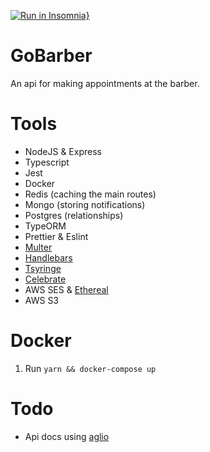 [![Run in Insomnia}](https://insomnia.rest/images/run.svg)](https://insomnia.rest/run/?label=GoBarber&uri=https%3A%2F%2Fraw.githubusercontent.com%2Fcacpmw%2Fapi-go-barber%2Fmaster%2FInsomnia_2020-12-20.json)

# GoBarber
An api for making appointments at the barber.

# Tools

* NodeJS & Express
* Typescript
* Jest
* Docker
* Redis (caching the main routes)
* Mongo (storing notifications)
* Postgres (relationships)
* TypeORM
* Prettier & Eslint
* [Multer](https://github.com/expressjs/multer)
* [Handlebars](https://github.com/handlebars-lang/handlebars.js)
* [Tsyringe](https://github.com/microsoft/tsyringe)
* [Celebrate](https://github.com/arb/celebrate)
* AWS SES & [Ethereal](https://ethereal.email)
* AWS S3

# Docker

1. Run `yarn && docker-compose up`

# Todo
* Api docs using [aglio](https://github.com/danielgtaylor/aglio)
